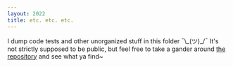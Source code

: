 ```yaml
---
layout: 2022
title: etc. etc. etc.
---
```

I dump code tests and other unorganized stuff in this folder <span style="display:inline-block;">¯\\\_(ツ)_/¯</span> It's not strictly supposed to be public, but feel free to take a gander around [the repository](https://github.com/a-flyleaf/artfight/tree/main/etc) and see what ya find~
